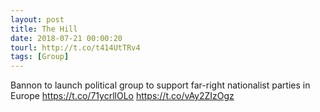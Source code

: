 ```yaml
---
layout: post
title: The Hill
date: 2018-07-21 00:00:20
tourl: http://t.co/t414UtTRv4
tags: [Group]
---
```

Bannon to launch political group to support far-right nationalist parties in Europe https://t.co/71ycrllOLo https://t.co/vAy2ZIzOgz